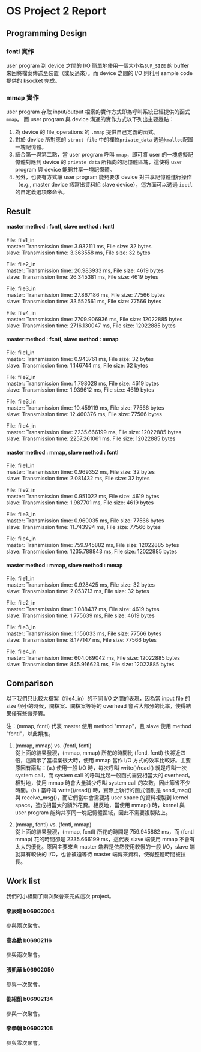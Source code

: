 OS Project 2 Report
======

Programming Design
------------------
### fcntl 實作
user program 到 device 之間的 I/O 簡單地使用一個大小為`BUF_SIZE` 的 buffer 來回將檔案傳送至裝置（或反過來）。而 device 之間的 I/O 則利用 sample code 提供的 ksocket 完成。
### mmap 實作
user program 存取 input/output 檔案的實作方式即為呼叫系統已經提供的函式 `mmap`。
而 user program 與 device 溝通的實作方式以下列出主要幾點：
1. 為 device 的 file_operations 的 `.mmap` 提供自己定義的函式。
2. 對於 device 所對應的 `struct file` 中的欄位`private_data` 透過`kmalloc`配置一塊記憶體。
3. 結合第一與第二點，當 user program 呼叫 `mmap`，即可將 user 的一塊虛擬記憶體對應到 device 的 `private data` 所指向的記憶體區塊，這使得 user program 與 device 能夠共享一塊記憶體。
4. 另外，也要有方式讓 user program 能夠要求 device 對共享記憶體進行操作（e.g., master device 該寫出資料給 slave device），這方面可以透過 `ioctl` 的自定義選項來命令。

Result
----------
#### master method : fcntl, slave method : fcntl
File: file1_in \
master: Transmission time: 3.932111 ms, File size: 32 bytes \
slave: Transmission time: 3.363558 ms, File size: 32 bytes

File: file2_in \
master: Transmission time: 20.983933 ms, File size: 4619 bytes \
slave: Transmission time: 26.345381 ms, File size: 4619 bytes

File: file3_in \
master: Transmission time: 27.867186 ms, File size: 77566 bytes \
slave: Transmission time: 33.552561 ms, File size: 77566 bytes

File: file4_in \
master: Transmission time: 2709.906936 ms, File size: 12022885 bytes \
slave: Transmission time: 2716.130047 ms, File size: 12022885 bytes

#### master method : fcntl, slave method : mmap
File: file1_in \
master: Transmission time: 0.943761 ms, File size: 32 bytes \
slave: Transmission time: 1.146744 ms, File size: 32 bytes

File: file2_in \
master: Transmission time: 1.798028 ms, File size: 4619 bytes \
slave: Transmission time: 1.939612 ms, File size: 4619 bytes

File: file3_in \
master: Transmission time: 10.459119 ms, File size: 77566 bytes \
slave: Transmission time: 12.460376 ms, File size: 77566 bytes

File: file4_in \
master: Transmission time: 2235.666199 ms, File size: 12022885 bytes \
slave: Transmission time: 2257.261061 ms, File size: 12022885 bytes

#### master method : mmap, slave method : fcntl
File: file1_in \
master: Transmission time: 0.969352 ms, File size: 32 bytes \
slave: Transmission time: 2.081432 ms, File size: 32 bytes

File: file2_in \
master: Transmission time: 0.951022 ms, File size: 4619 bytes \
slave: Transmission time: 1.987701 ms, File size: 4619 bytes

File: file3_in \
master: Transmission time: 0.960035 ms, File size: 77566 bytes \
slave: Transmission time: 11.743994 ms, File size: 77566 bytes

File: file4_in \
master: Transmission time: 759.945882 ms, File size: 12022885 bytes \
slave: Transmission time: 1235.788843 ms, File size: 12022885 bytes

#### master method : mmap, slave method : mmap
File: file1_in \
master: Transmission time: 0.928425 ms, File size: 32 bytes \
slave: Transmission time: 2.053713 ms, File size: 32 bytes

File: file2_in \
master: Transmission time: 1.088437 ms, File size: 4619 bytes \
slave: Transmission time: 1.775639 ms, File size: 4619 bytes

File: file3_in \
master: Transmission time: 1.156033 ms, File size: 77566 bytes \
slave: Transmission time: 8.177147 ms, File size: 77566 bytes

File: file4_in \
master: Transmission time: 604.089042 ms, File size: 12022885 bytes \
slave: Transmission time: 845.916623 ms, File size: 12022885 bytes

Comparison
----------
以下我們只比較大檔案（file4_in）的不同 I/O 之間的表現，因為當 input file 的 size 很小的時候，開檔案、關檔案等等的 overhead 會占大部分的比率，使得結果僅有些微差異。

注：(mmap, fcntl) 代表 master 使用 method "mmap"，且 slave 使用 method "fcntl"，以此類推。
1. (mmap, mmap) vs. (fcntl, fcntl) \
從上面的結果發現，(mmap, mmap) 所花的時間比 (fcntl, fcntl) 快將近四倍，這顯示了當檔案很大時，使用 mmap 當作 I/O 方式的效率比較好。主要原因有兩點：(a.) 使用一般 I/O 時，每次呼叫 write()/read() 就是呼叫一次 system call，而 system call 的呼叫比起一般函式需要相當大的 overhead。相對地，使用 mmap 時會大量減少呼叫 system call 的次數，因此節省不少時間。(b.) 當呼叫 write()/read() 時，實際上執行的函式個別是 send_msg() 與 receive_msg()，而它們當中會需要將 user space 的資料複製到 kernel space，造成相當大的額外花費。相反地，當使用 mmap() 時，kernel 與 user program 能夠共享同一塊記憶體區域，因此不需要複製貼上。
    
2. (mmap, fcntl) vs. (fcntl, mmap) \
從上面的結果發現，(mmap, fcntl) 所花的時間是 759.945882 ms，而 (fcntl mmap) 花的時間卻是 2235.666199 ms，這代表 slave 端使用 mmap 不會有太大的優化。原因主要來自 master 端若是依然使用較慢的一般 I/O，slave 端就算有較快的 I/O，也會被迫等待 master 端傳來資料，使得整體時間被拉長。

Work list
---------
我們的小組開了兩次聚會來完成這次 project。
#### 李辰暘 b06902004
參與兩次聚會。
#### 高為勳 b06902116
參與兩次聚會。
#### 張凱華 b06902050
參與一次聚會。
#### 劉紹凱 b06902134
參與一次聚會。
#### 李學翰 b06902108
參與零次聚會。
